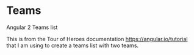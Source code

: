 # Teams
Angular 2 Teams list 

This is from the Tour of Heroes documentation https://angular.io/tutorial that I am using to create a teams list with two teams. 
